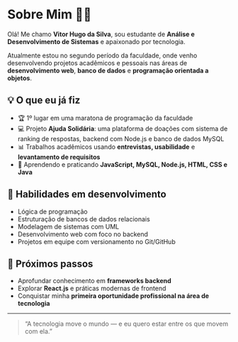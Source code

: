 # Sobre Mim 👨‍💻

Olá! Me chamo **Vitor Hugo da Silva**, sou estudante de **Análise e Desenvolvimento de Sistemas** e apaixonado por tecnologia.

Atualmente estou no segundo período da faculdade, onde venho desenvolvendo projetos acadêmicos e pessoais nas áreas de **desenvolvimento web**, **banco de dados** e **programação orientada a objetos**. 

## 💡 O que eu já fiz
- 🏆 1º lugar em uma maratona de programação da faculdade
- 💻 Projeto **Ajuda Solidária**: uma plataforma de doações com sistema de ranking de respostas, backend com Node.js e banco de dados MySQL
- 📊 Trabalhos acadêmicos usando **entrevistas, usabilidade** e **levantamento de requisitos**
- 🌱 Aprendendo e praticando **JavaScript, MySQL, Node.js, HTML, CSS e Java**

## 🧠 Habilidades em desenvolvimento
- Lógica de programação
- Estruturação de bancos de dados relacionais
- Modelagem de sistemas com UML
- Desenvolvimento web com foco no backend
- Projetos em equipe com versionamento no Git/GitHub

## 🚀 Próximos passos
- Aprofundar conhecimento em **frameworks backend**
- Explorar **React.js** e práticas modernas de frontend
- Conquistar minha **primeira oportunidade profissional na área de tecnologia**

---

> “A tecnologia move o mundo — e eu quero estar entre os que movem com ela.”

